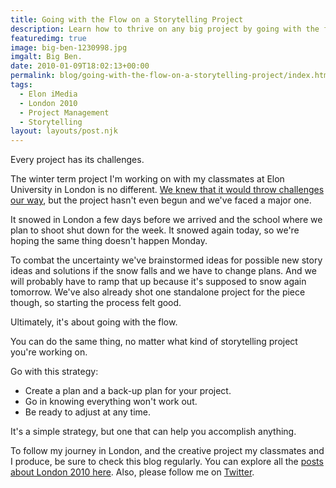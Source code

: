 ```yaml
---
title: Going with the Flow on a Storytelling Project
description: Learn how to thrive on any big project by going with the flow.
featuredimg: true
image: big-ben-1230998.jpg
imgalt: Big Ben.
date: 2010-01-09T18:02:13+00:00
permalink: blog/going-with-the-flow-on-a-storytelling-project/index.html
tags:
  - Elon iMedia
  - London 2010
  - Project Management
  - Storytelling
layout: layouts/post.njk
---
```


Every project has its challenges.

The winter term project I'm working on with my classmates at Elon University in London is no different. [We knew that it would throw challenges our way](http://davidakennedy.com/2010/01/09/going-with-the-flow-on-a-storytelling-project/), but the project hasn't even begun and we've faced a major one.

It snowed in London a few days before we arrived and the school where we plan to shoot shut down for the week. It snowed again today, so we're hoping the same thing doesn't happen Monday.

To combat the uncertainty we've brainstormed ideas for possible new story ideas and solutions if the snow falls and we have to change plans. And we will probably have to ramp that up because it's supposed to snow again tomorrow. We've also already shot one standalone project for the piece though, so starting the process felt good.

Ultimately, it's about going with the flow.

You can do the same thing, no matter what kind of storytelling project you're working on.

Go with this strategy:

  * Create a plan and a back-up plan for your project.
  * Go in knowing everything won't work out.
  * Be ready to adjust at any time.

It's a simple strategy, but one that can help you accomplish anything.

To follow my journey in London, and the creative project my classmates and I produce, be sure to check this blog regularly. You can explore all the [posts about London 2010 here](http://davidakennedy.com/tag/london-2010/). Also, please follow me on [Twitter](http://twitter.com/DavidAKennedy).
